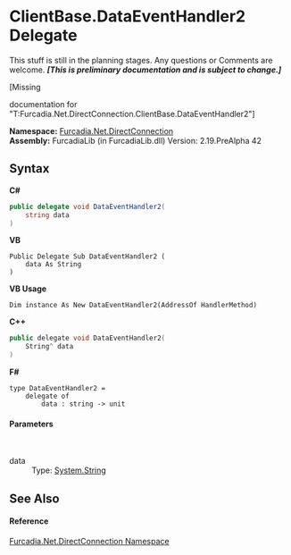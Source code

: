 # ClientBase.DataEventHandler2 Delegate
This stuff is still in the planning stages. Any questions or Comments are welcome. _**\[This is preliminary documentation and is subject to change.\]**_

\[Missing <summary> documentation for "T:Furcadia.Net.DirectConnection.ClientBase.DataEventHandler2"\]

**Namespace:**&nbsp;<a href="N_Furcadia_Net_DirectConnection">Furcadia.Net.DirectConnection</a><br />**Assembly:**&nbsp;FurcadiaLib (in FurcadiaLib.dll) Version: 2.19.PreAlpha 42

## Syntax

**C#**<br />
``` C#
public delegate void DataEventHandler2(
	string data
)
```

**VB**<br />
``` VB
Public Delegate Sub DataEventHandler2 ( 
	data As String
)
```

**VB Usage**<br />
``` VB Usage
Dim instance As New DataEventHandler2(AddressOf HandlerMethod)
```

**C++**<br />
``` C++
public delegate void DataEventHandler2(
	String^ data
)
```

**F#**<br />
``` F#
type DataEventHandler2 = 
    delegate of 
        data : string -> unit
```


#### Parameters
&nbsp;<dl><dt>data</dt><dd>Type: <a href="http://msdn2.microsoft.com/en-us/library/s1wwdcbf" target="_blank">System.String</a><br /></dd></dl>

## See Also


#### Reference
<a href="N_Furcadia_Net_DirectConnection">Furcadia.Net.DirectConnection Namespace</a><br />